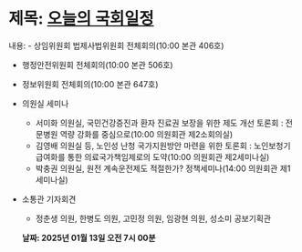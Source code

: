# **제목: [오늘의 국회일정](13일·월)**

  내용: - 상임위원회 법제사법위원회 전체회의(10:00 본관 406호) 
- 행정안전위원회 전체회의(10:00 본관 506호) 
- 정보위원회 전체회의(10:00 본관 647호) 

- 의원실 세미나 
  - 서미화 의원실, 국민건강증진과 환자 진료권 보장을 위한 제도 개선 토론회 : 전문병원 역량 강화를 중심으로(10:00 의원회관 제2소회의실) 
  - 김영배 의원실 등, 노인성 난청 국가지원방안 마련을 위한 토론회 : 노인보청기 급여화를 통한 의료국가책임제로의 도약(10:00 의원회관 제2세미나실) 
  - 박충권 의원실, 원전 계속운전제도 적절한가? 정책세미나(14:00 의원회관 제1세미나실) 

- 소통관 기자회견 
  - 정춘생 의원, 한병도 의원, 고민정 의원, 임광현 의원, 성소미 공보기획관

  **날짜: 2025년 01월 13일 오전 7시 00분**